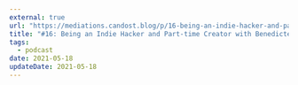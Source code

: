 ```yaml
---
external: true
url: "https://mediations.candost.blog/p/16-being-an-indie-hacker-and-part-abb"
title: "#16: Being an Indie Hacker and Part-time Creator with Benedicte Raae"
tags:
  - podcast
date: 2021-05-18
updateDate: 2021-05-18
---
```

